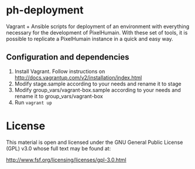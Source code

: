 # ph-deployment
Vagrant + Ansible scripts for deployment of an environment with everything necessary for the development of  PixelHumain. With these set of tools, it is possible to replicate a PixelHumain instance in a quick and easy way.

## Configuration and dependencies

1. Install Vagrant. Follow instructions on http://docs.vagrantup.com/v2/installation/index.html
2. Modify stage.sample according to your needs and rename it to stage
3. Modify group_vars/vagrant-box.sample according to your needs and rename it to group_vars/vagrant-box
4. Run ```vagrant up```

# License

This material is open and licensed under the GNU General Public License (GPL) v3.0 whose full text may be found at:

http://www.fsf.org/licensing/licenses/gpl-3.0.html
